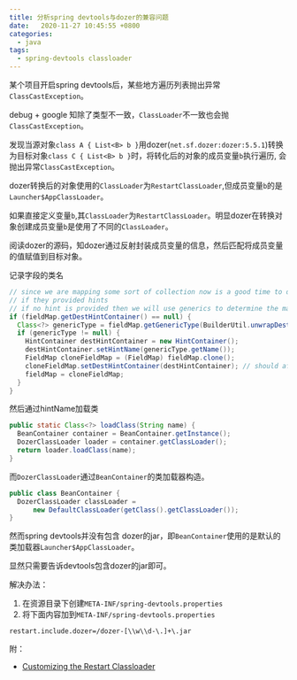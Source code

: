 ```yaml
---
title: 分析spring devtools与dozer的兼容问题
date:   2020-11-27 10:45:55 +0800
categories:
  - java
tags:
  - spring-devtools classloader
---
```


某个项目开启spring devtools后，某些地方遍历列表抛出异常`ClassCastException`。

debug + google 知除了类型不一致，`ClassLoader`不一致也会抛`ClassCastException`。

发现当源对象`class A { List<B> b }`用dozer(`net.sf.dozer:dozer:5.5.1`)转换为目标对象`class C { List<B> b }`时，将转化后的对象的成员变量`b`执行遍历, 会抛出异常`ClassCastException`。

dozer转换后的对象使用的`ClassLoader`为`RestartClassLoader`,但成员变量`b`的是`Launcher$AppClassLoader`。

如果直接定义变量`b`,其`ClassLoader`为`RestartClassLoader`。明显dozer在转换对象创建成员变量`b`是使用了不同的`ClassLoader`。

阅读dozer的源码，知dozer通过反射封装成员变量的信息，然后匹配将成员变量的值赋值到目标对象。

记录字段的类名
```java
// since we are mapping some sort of collection now is a good time to decide
// if they provided hints
// if no hint is provided then we will use generics to determine the mapping type
if (fieldMap.getDestHintContainer() == null) {
  Class<?> genericType = fieldMap.getGenericType(BuilderUtil.unwrapDestClassFromBuilder(destObj));
  if (genericType != null) {
    HintContainer destHintContainer = new HintContainer();
    destHintContainer.setHintName(genericType.getName());
    FieldMap cloneFieldMap = (FieldMap) fieldMap.clone();
    cloneFieldMap.setDestHintContainer(destHintContainer); // should affect only this time as fieldMap is cloned
    fieldMap = cloneFieldMap;
  }
}
```

然后通过hintName加载类
```java
public static Class<?> loadClass(String name) {
  BeanContainer container = BeanContainer.getInstance();
  DozerClassLoader loader = container.getClassLoader();
  return loader.loadClass(name);
}
```

而`DozerClassLoader`通过`BeanContainer`的类加载器构造。
```java
public class BeanContainer {
  DozerClassLoader classLoader = 
      new DefaultClassLoader(getClass().getClassLoader());
}
```
然而spring devtools并没有包含 dozer的jar，即`BeanContainer`使用的是默认的类加载器`Launcher$AppClassLoader`。

显然只需要告诉devtools包含dozer的jar即可。

解决办法：
1. 在资源目录下创建`META-INF/spring-devtools.properties`
2. 将下面内容加到`META-INF/spring-devtools.properties`
```
restart.include.dozer=/dozer-[\\w\\d-\.]+\.jar
```

附：
 * [Customizing the Restart Classloader](https://docs.spring.io/spring-boot/docs/2.3.6.RELEASE/reference/html/using-spring-boot.html#using-boot-devtools-customizing-classload) 

























